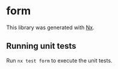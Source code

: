 # form

This library was generated with [Nx](https://nx.dev).

## Running unit tests

Run `nx test form` to execute the unit tests.
